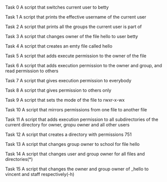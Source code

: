Task 0
A script that switches current user to betty

Task 1
A script that prints the effective username of the current user

Task 2
A script that prints all the groups the current user is part of

Task 3
A script that changes owner of the file hello to user betty

Task 4
A script that creates an emty file called hello

Task 5
A script that adds execute permission to the owner of the file

Task 6
A script that adds execution permission to the owner and group, and read permission to others

Task 7
A script that gives execution permission to everybody

Task 8
A script that gives permission to others only

Task 9
A script that sets the mode of the file to rwxr-x-wx

Task 10
A script that mirrors permissions from one file to another file

Task 11
A script that adds execution permission to all subdirectories of the current directory for owner, gropu owner and all other users

Task 12
A script that creates a directory with permissions 751

Task 13
A script that changes group owner to school for file hello

Task 14
A script that changes user and group owner for all files and directories(*)

Task 15
A script that changes the owner and group owner of _hello to vincent and staff respectively(-h)
